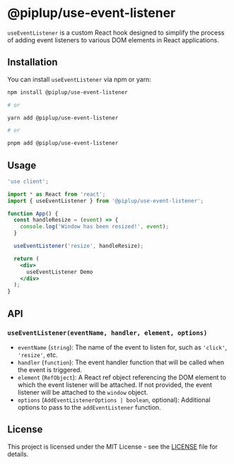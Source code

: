 # @piplup/use-event-listener

`useEventListener` is a custom React hook designed to simplify the process of adding event listeners to various DOM elements in React applications.

## Installation

You can install `useEventListener` via npm or yarn:

```bash
npm install @piplup/use-event-listener

# or

yarn add @piplup/use-event-listener

# or

pnpm add @piplup/use-event-listener
```

## Usage

```jsx
'use client';

import * as React from 'react';
import { useEventListener } from '@piplup/use-event-listener';

function App() {
  const handleResize = (event) => {
    console.log('Window has been resized!', event);
  }

  useEventListener('resize', handleResize);

  return (
    <div>
      useEventListener Demo
    </div>
  );
}
```

## API

### `useEventListener(eventName, handler, element, options)`

- `eventName` (`string`): The name of the event to listen for, such as `'click'`, `'resize'`, etc.
- `handler` (`function`): The event handler function that will be called when the event is triggered.
- `element` (`RefObject`): A React ref object referencing the DOM element to which the event listener will be attached. If not provided, the event listener will be attached to the `window` object.
- `options` (`AddEventListenerOptions | boolean`, optional): Additional options to pass to the `addEventListener` function.

## License

This project is licensed under the MIT License - see the [LICENSE](LICENSE) file for details.

